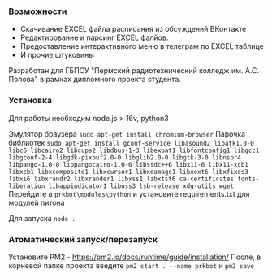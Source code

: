 ### Возможности

- Скачивание EXCEL файла расписания из обсуждений ВКонтакте
- Редактирование и парсинг EXCEL фалйов.
- Предоставление интерактивного меню в телеграм по EXCEL таблице
- И прочие штуковины

Разработан для ГБПОУ "Пермский радиотехнический колледж им. А.С. Попова" в рамках дипломного проекта студента.

### Установка
Для работы необходим node.js > 16v, python3

Эмулятор браузера `sudo apt-get install chromium-browser`
Парочка библиотек `sudo apt-get install gconf-service libasound2 libatk1.0-0 libc6 libcairo2 libcups2 libdbus-1-3 libexpat1 libfontconfig1 libgcc1 libgconf-2-4 libgdk-pixbuf2.0-0 libglib2.0-0 libgtk-3-0 libnspr4 libpango-1.0-0 libpangocairo-1.0-0 libstdc++6 libx11-6 libx11-xcb1 libxcb1 libxcomposite1 libxcursor1 libxdamage1 libxext6 libxfixes3 libxi6 libxrandr2 libxrender1 libxss1 libxtst6 ca-certificates fonts-liberation libappindicator1 libnss3 lsb-release xdg-utils wget`
Перейдите в `prkbot\modules\python` и установите requirements.txt для модулей питона

Для запуска `node .`

### Атоматический запуск/перезапуск

Установите PM2 - https://pm2.io/docs/runtime/guide/installation/
После, в корневой папке проекта введите `pm2 start . --name prkbot` и `pm2 save`